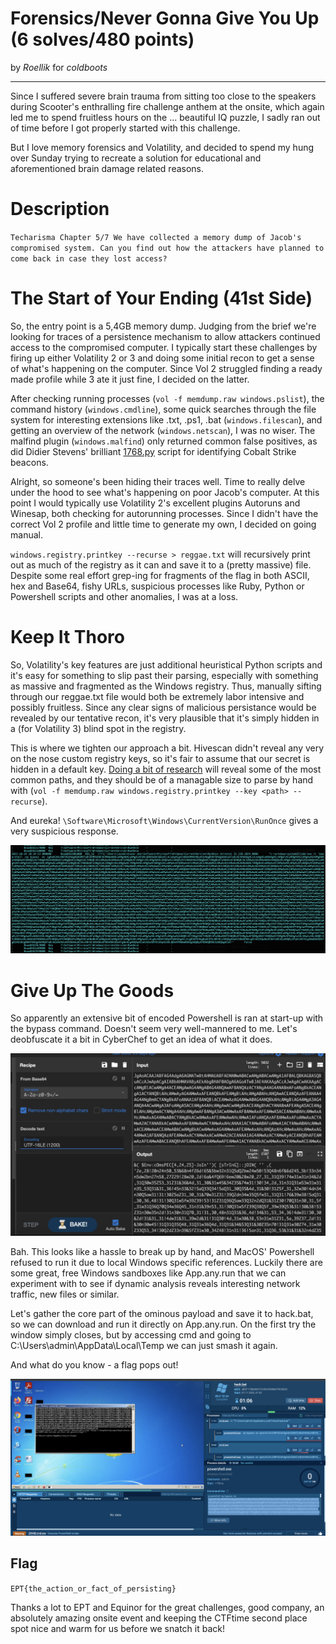 # Forensics/Never Gonna Give You Up (6 solves/480 points) 

by *Roellik* for *coldboots*

---

Since I suffered severe brain trauma from sitting too close to the speakers during Scooter's enthralling fire challenge anthem at the onsite, which again led me to spend fruitless hours on the ... beautiful IQ puzzle, I sadly ran out of time before I got properly started with this challenge. 

But I love memory forensics and Volatility, and decided to spend my hung over Sunday trying to recreate a solution for educational and aforementioned brain damage related reasons. 

# Description

`Techarisma Chapter 5/7
We have collected a memory dump of Jacob's compromised system. Can you find out how the attackers have planned to come back in case they lost access?`

# The Start of Your Ending (41st Side)

So, the entry point is a 5,4GB memory dump. Judging from the brief we're looking for traces of a persistence mechanism to allow attackers continued access to the compromised computer. I typically start these challenges by firing up either Volatility 2 or 3 and doing some initial recon to get a sense of what's happening on the computer. Since Vol 2 struggled finding a ready made profile while 3 ate it just fine, I decided on the latter.

After checking running processes (`vol -f memdump.raw windows.pslist`), the command history (`windows.cmdline`), some quick searches through the file system for interesting extensions like .txt, .ps1, .bat (`windows.filescan`),  and getting an overview of the network (`windows.netscan`), I was no wiser. The malfind plugin (`windows.malfind`) only returned common false positives, as did Didier Stevens' brilliant [1768.py](https://github.com/DidierStevens/DidierStevensSuite/blob/master/1768.py) script for identifying Cobalt Strike beacons. 

Alright, so someone's been hiding their traces well. Time to really delve under the hood to see what's happening on poor Jacob's computer. At this point I would typically use Volatility 2's excellent plugins Autoruns and Winesap, both checking for autorunning processes. Since I didn't have the correct Vol 2 profile and little time to generate my own, I decided on going manual. 

 `windows.registry.printkey --recurse > reggae.txt` will recursively print out as much of the registry as it can and save it to a (pretty massive) file. Despite some real effort grep-ing for fragments of the flag in both ASCII, hex and Base64, fishy URLs, suspicious processes like Ruby, Python or Powershell scripts and other anomalies, I was at a loss. 

# Keep It Thoro

So, Volatility's key features are just additional heuristical Python scripts and it's easy for something to slip past their parsing, especially with something as massive and fragmented as the Windows registry. Thus, manually sifting through our reggae.txt file would both be extremely labor intensive and possibly fruitless. Since any clear signs of malicious persistance would be revealed by our tentative recon, it's very plausible that it's simply hidden in a (for Volatility 3) blind spot in the registry. 

This is where we tighten our approach a bit. Hivescan didn't reveal any very on the nose custom registry keys, so it's fair to assume that our secret is hidden in a default key. [Doing a bit of research](https://www.cyborgsecurity.com/cyborg-labs/hunting-for-persistence-registry-run-keys-startup-folder/) will reveal some of the most common paths, and they should be of a managable size to parse by hand with (`vol -f memdump.raw windows.registry.printkey --key <path> --recurse`). 

And eureka! `\Software\Microsoft\Windows\CurrentVersion\RunOnce` gives a very suspicious response. 

![Fishy powershell.](fishy_powershell.png "Fishy powershell.")

# Give Up The Goods

So apparently an extensive bit of encoded Powershell is ran at start-up with the bypass command. Doesn't seem very well-mannered to me. Let's deobfuscate it a bit in CyberChef to get an idea of what it does.

![CyberChef tweaking.](cyberchef_deob.png "CyberChef tweaking.")

Bah. This looks like a hassle to break up by hand, and MacOS' Powershell refused to run it due to local Windows specific references. Luckily there are some great, free Windows sandboxes like App.any.run that we can experiment with to see if dynamic analysis reveals interesting network traffic, new files or similar.

Let's gather the core part of the ominous payload and save it to hack.bat, so we can download and run it directly on App.any.run. On the first try the window simply closes, but by accessing cmd and going to C:\Users\admin\AppData\Local\Temp we can just smash it again. 

And what do you know - a flag pops out!

![Love at first sight.](sandbox_flag.png "Love at first sight.")


## Flag 
`EPT{the_action_or_fact_of_persisting}`

Thanks a lot to EPT and Equinor for the great challenges, good company, an absolutely amazing onsite event and keeping the CTFtime second place spot nice and warm for us before we snatch it back!